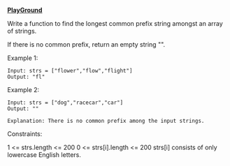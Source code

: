 **[PlayGround](https://leetcode.com/problems/longest-common-prefix/)**


Write a function to find the longest common prefix string amongst an array of strings.

If there is no common prefix, return an empty string "".

 

Example 1:
```
Input: strs = ["flower","flow","flight"]
Output: "fl"
```
Example 2:
```
Input: strs = ["dog","racecar","car"]
Output: ""

Explanation: There is no common prefix among the input strings.
``` 

Constraints:

1 <= strs.length <= 200
0 <= strs[i].length <= 200
strs[i] consists of only lowercase English letters.